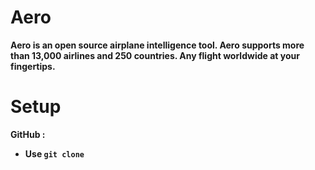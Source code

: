 # Aero
**Aero is an open source airplane intelligence tool. Aero supports more than 13,000 airlines and 250 countries. Any flight worldwide at your fingertips.**

# Setup
**GitHub :**
* **Use ```git clone```**
